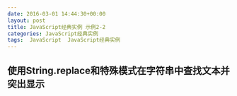 ```yaml
---
date: 2016-03-01 14:44:30+00:00
layout: post
title: JavaScript经典实例 示例2-2
categories: JavaScript经典实例
tags:  JavaScript  JavaScript经典实例
---
```


使用String.replace和特殊模式在字符串中查找文本并突出显示
----------------

<html xmlns="http://www.w3.org/1999/xhtml">
    <head>
        <title>Searching for strings</title>
        <style>
            #searchSubmit
            {
                background-color: #ff0;
                width: 200px;
                text-align: center;
                padding: 10px;
                border: 2px inset #ccc;
            }
            
            .found
            {
                background-color: #ff0;
            }
            
        </style>
        <script>
        //<![CDATA[
            
            window.onload = function() {
                document.getElementById('searchSubmit').onclick = doSearch;
            }
            
            function doSearch() {
                
                // 获取模式
                var pattern = document.getElementById('pattern').value,
                    re = new RegExp(pattern,'g'),
                
                // 获取字符串
                    searchString = document.getElementById('incoming').value,
                
                // 替换
                    resultString = searchString.replace(re,'<span class="found">$&</span>');
                
                // 插入到页面
                document.getElementById('searchResult').innerHTML = resultString;
            }
            
        //--><!]]>
        </script>
    </head>
    <body>
        <form id="textsearch">
            <textarea id="incoming" cols="100" rows="10">
            </textarea>
            <p>
                Search pattern: <input id="pattern" type="text" />
            </p>
        </form>
        <p id="searchSubmit">Search for pattern</p>
        <div id="searchResult"></div>
    </body>
</html>


源码如下：

``` html
<!DOCTYPE html>
<html xmlns="http://www.w3.org/1999/xhtml">
    <head>
        <title>Searching for strings</title>
        <style>
            #searchSubmit
            {
                background-color: #ff0;
                width: 200px;
                text-align: center;
                padding: 10px;
                border: 2px inset #ccc;
            }
            
            .found
            {
                background-color: #ff0;
            }
            
        </style>
        <script>
        //<![CDATA[
            
            window.onload = function() {
                document.getElementById('searchSubmit').onclick = doSearch;
            }
            
            function doSearch() {
                
                // 获取模式
                var pattern = document.getElementById('pattern').value,
                    re = new RegExp(pattern,'g'),
                
                // 获取字符串
                    searchString = document.getElementById('incoming').value,
                
                // 替换
                    resultString = searchString.replace(re,'<span class="found">$&</span>');
                
                // 插入到页面
                document.getElementById('searchResult').innerHTML = resultString;
            }
            
        //--><!]]>
        </script>
    </head>
    <body>
        <form id="textsearch">
            <textarea id="incoming" cols="100" rows="10">
            </textarea>
            <p>
                Search pattern: <input id="pattern" type="text" />
            </p>
        </form>
        <p id="searchSubmit">Search for pattern</p>
        <div id="searchResult"></div>
    </body>
</html>
``` 